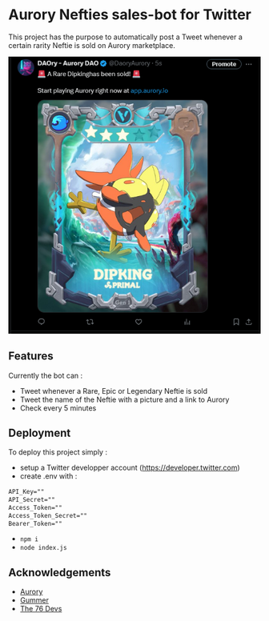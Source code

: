 
# Aurory Nefties sales-bot for Twitter

This project has the purpose to automatically post a Tweet whenever a certain rarity Neftie is sold on Aurory marketplace.

![Tweet](Docs/tweet.png?raw=true "Tweet made by the bot")

## Features

Currently the bot can : 

- Tweet whenever a Rare, Epic or Legendary Neftie is sold
- Tweet the name of the Neftie with a picture and a link to Aurory
- Check every 5 minutes




## Deployment

To deploy this project simply : 

- setup a Twitter developper account (https://developer.twitter.com)
- create .env with : 
```
API_Key=""
API_Secret=""
Access_Token=""
Access_Token_Secret=""
Bearer_Token=""
```
- `npm i`
- `node index.js`


## Acknowledgements

 - [Aurory](https://aurory.io/)
 - [Gummer](https://twitter.com/grabug3)
 - [The 76 Devs](https://discord.gg/jqJMNpZVTN)